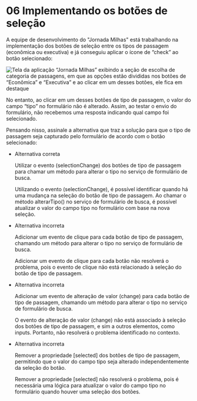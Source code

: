 # 06 Implementando os botões de seleção

A equipe de desenvolvimento do "Jornada Milhas" está trabalhando na implementação dos botões de seleção entre os tipos de passagem (econômica ou executiva) e já conseguiu aplicar o ícone de “check” ao botão selecionado:

![Tela da aplicação “Jornada Milhas” exibindo a seção de escolha de categoria de passagens, em que as opções estão divididas nos botões de “Econômica” e “Executiva” e ao clicar em um desses botões, ele fica em destaque](https://cdn3.gnarususercontent.com.br/3151-angular-layout-componentizacao/4.gif)

No entanto, ao clicar em um desses botões de tipo de passagem, o valor do campo “tipo” no formulário não é alterado. Assim, ao testar o envio do formulário, não recebemos uma resposta indicando qual campo foi selecionado.

Pensando nisso, assinale a alternativa que traz a solução para que o tipo de passagem seja capturado pelo formulário de acordo com o botão selecionado:

- Alternativa correta
    
    Utilizar o evento (selectionChange) dos botões de tipo de passagem para chamar um método para alterar o tipo no serviço de formulário de busca.
    
    Utilizando o evento (selectionChange), é possível identificar quando há uma mudança na seleção do botão de tipo de passagem. Ao chamar o método alterarTipo() no serviço de formulário de busca, é possível atualizar o valor do campo tipo no formulário com base na nova seleção.
    
- Alternativa incorreta
    
    Adicionar um evento de clique para cada botão de tipo de passagem, chamando um método para alterar o tipo no serviço de formulário de busca.
    
    Adicionar um evento de clique para cada botão não resolverá o problema, pois o evento de clique não está relacionado à seleção do botão de tipo de passagem.
    
- Alternativa incorreta
    
    Adicionar um evento de alteração de valor (change) para cada botão de tipo de passagem, chamando um método para alterar o tipo no serviço de formulário de busca.
    
    O evento de alteração de valor (change) não está associado à seleção dos botões de tipo de passagem, e sim a outros elementos, como inputs. Portanto, não resolverá o problema identificado no contexto.
    
- Alternativa incorreta
    
    Remover a propriedade [selected] dos botões de tipo de passagem, permitindo que o valor do campo tipo seja alterado independentemente da seleção do botão.
    
    Remover a propriedade [selected] não resolverá o problema, pois é necessária uma lógica para atualizar o valor do campo tipo no formulário quando houver uma seleção dos botões.
